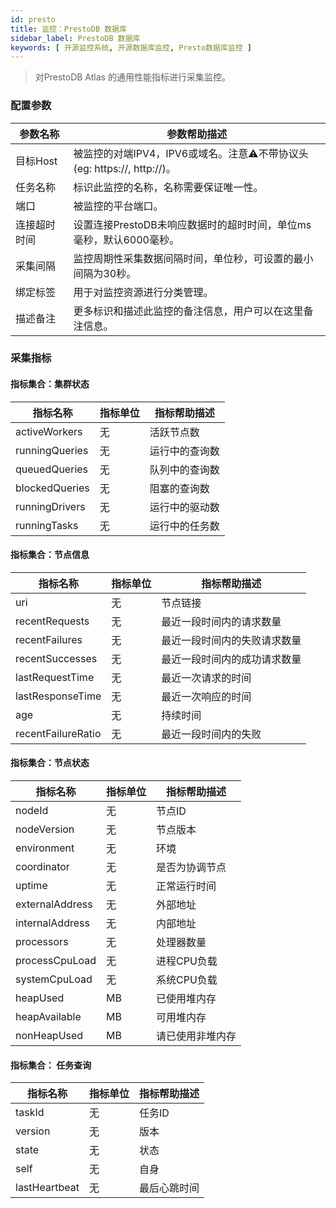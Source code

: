 ```yaml
---
id: presto
title: 监控：PrestoDB 数据库
sidebar_label: PrestoDB 数据库
keywords: [ 开源监控系统, 开源数据库监控, Presto数据库监控 ]
---
```

> 对PrestoDB Atlas 的通用性能指标进行采集监控。

### 配置参数


| 参数名称   | 参数帮助描述                                      |
|--------|---------------------------------------------|
| 目标Host | 被监控的对端IPV4，IPV6或域名。注意⚠️不带协议头(eg: https://, http://)。 |
| 任务名称   | 标识此监控的名称，名称需要保证唯一性。                         |
| 端口     | 被监控的平台端口。                                   |
| 连接超时时间 | 设置连接PrestoDB未响应数据时的超时时间，单位ms毫秒，默认6000毫秒。            |
| 采集间隔   | 监控周期性采集数据间隔时间，单位秒，可设置的最小间隔为30秒。             |
| 绑定标签   | 用于对监控资源进行分类管理。                              |
| 描述备注   | 更多标识和描述此监控的备注信息，用户可以在这里备注信息。                |

### 采集指标

#### 指标集合：集群状态


| 指标名称         | 指标单位 | 指标帮助描述                  |
| ---------------- | -------- | ----------------------------- |
| activeWorkers          | 无       | 活跃节点数              |
| runningQueries       | 无       | 运行中的查询数                 |
| queuedQueries          | 无       | 队列中的查询数                     |
| blockedQueries        | 无       | 阻塞的查询数     |
| runningDrivers | 无       | 运行中的驱动数 |
| runningTasks | 无       | 运行中的任务数 |

#### 指标集合：节点信息

| 指标名称 | 指标单位 | 指标帮助描述                       |
|------|------| ---------------------------------- |
| uri  | 无    | 节点链接 |
| recentRequests  | 无    | 最近一段时间内的请求数量 |
| recentFailures  | 无    | 最近一段时间内的失败请求数量 |
| recentSuccesses  | 无    | 最近一段时间内的成功请求数量 |
| lastRequestTime  | 无    | 最近一次请求的时间 |
| lastResponseTime  | 无    | 最近一次响应的时间 |
| age  | 无    | 持续时间 |
| recentFailureRatio  | 无    | 最近一段时间内的失败 |


#### 指标集合：节点状态


| 指标名称    | 指标单位 | 指标帮助描述                       |
| ----------- |------| ---------------------------------- |
| nodeId    | 无    | 节点ID |
| nodeVersion  | 无    | 节点版本                       |
| environment | 无    | 环境                             |
| coordinator | 无    | 是否为协调节点                             |
| uptime | 无    | 正常运行时间                             |
| externalAddress | 无    | 外部地址                            |
| internalAddress | 无    | 内部地址                             |
| processors | 无    | 处理器数量                            |
| processCpuLoad | 无    | 进程CPU负载                            |
| systemCpuLoad | 无    | 系统CPU负载                            |
| heapUsed | MB   | 已使用堆内存                            |
| heapAvailable | MB   | 可用堆内存                            |
| nonHeapUsed | MB   | 请已使用非堆内存                            |

#### 指标集合： 任务查询

| 指标名称                  | 指标单位 | 指标帮助描述       |
| ------------------------- | -------- | ------------------ |
| taskId      | 无       | 任务ID |
| version    | 无       | 版本       |
| state | 无       | 状态     |
| self | 无       | 自身     |
| lastHeartbeat | 无       | 最后心跳时间     |
